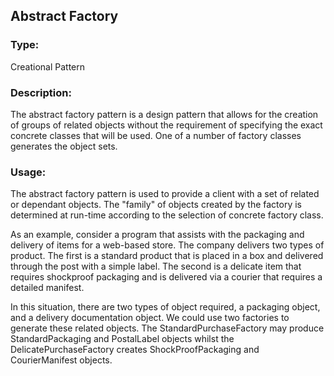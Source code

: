 ## Abstract Factory

### Type:

Creational Pattern

### Description:

The abstract factory pattern is a design pattern that allows for the creation of groups of related objects without the 
requirement of specifying the exact concrete classes that will be used. One of a number of factory classes generates the 
object sets.

### Usage:

The abstract factory pattern is used to provide a client with a set of related or dependant objects. The "family" of objects 
created by the factory is determined at run-time according to the selection of concrete factory class.

As an example, consider a program that assists with the packaging and delivery of items for a web-based store. 
The company delivers two types of product. The first is a standard product that is placed in a box and delivered through 
the post with a simple label. The second is a delicate item that requires shockproof packaging and is delivered via a 
courier that requires a detailed manifest.

In this situation, there are two types of object required, a packaging object, and a delivery documentation object. 
We could use two factories to generate these related objects. The StandardPurchaseFactory may produce StandardPackaging 
and PostalLabel objects whilst the DelicatePurchaseFactory creates ShockProofPackaging and CourierManifest objects.